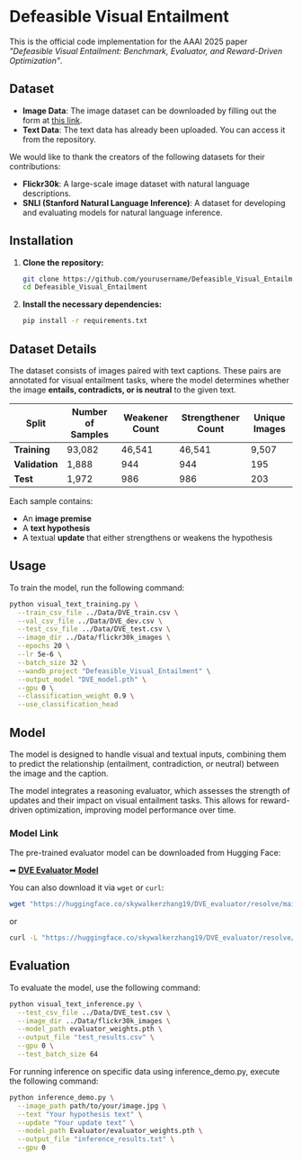 # Defeasible Visual Entailment

This is the official code implementation for the AAAI 2025 paper *"Defeasible Visual Entailment: Benchmark, Evaluator, and Reward-Driven Optimization"*.

## Dataset

- **Image Data**: The image dataset can be downloaded by filling out the form at [this link](https://forms.illinois.edu/sec/229675).
- **Text Data**: The text data has already been uploaded. You can access it from the repository.

We would like to thank the creators of the following datasets for their contributions:

- **Flickr30k**: A large-scale image dataset with natural language descriptions.
- **SNLI (Stanford Natural Language Inference)**: A dataset for developing and evaluating models for natural language inference.

## Installation

1. **Clone the repository:**

    ```bash
    git clone https://github.com/yourusername/Defeasible_Visual_Entailment.git
    cd Defeasible_Visual_Entailment
    ```

2. **Install the necessary dependencies:**

    ```bash
    pip install -r requirements.txt
    ```

## Dataset Details

The dataset consists of images paired with text captions. These pairs are annotated for visual entailment tasks, where the model determines whether the image **entails, contradicts, or is neutral** to the given text.

| Split           | Number of Samples | Weakener Count | Strengthener Count | Unique Images |
|----------------|------------------|---------------|----------------|---------------|
| **Training**   | 93,082            | 46,541        | 46,541         | 9,507         |
| **Validation** | 1,888             | 944           | 944            | 195           |
| **Test**       | 1,972             | 986           | 986            | 203           |

Each sample contains:
- An **image premise**
- A **text hypothesis**
- A textual **update** that either strengthens or weakens the hypothesis
## Usage

To train the model, run the following command:

```bash
python visual_text_training.py \
  --train_csv_file ../Data/DVE_train.csv \
  --val_csv_file ../Data/DVE_dev.csv \
  --test_csv_file ../Data/DVE_test.csv \
  --image_dir ../Data/flickr30k_images \
  --epochs 20 \
  --lr 5e-6 \
  --batch_size 32 \
  --wandb_project "Defeasible_Visual_Entailment" \
  --output_model "DVE_model.pth" \
  --gpu 0 \
  --classification_weight 0.9 \
  --use_classification_head
```

## Model

The model is designed to handle visual and textual inputs, combining them to predict the relationship (entailment, contradiction, or neutral) between the image and the caption.

The model integrates a reasoning evaluator, which assesses the strength of updates and their impact on visual entailment tasks. This allows for reward-driven optimization, improving model performance over time.

### Model Link

The pre-trained evaluator model can be downloaded from Hugging Face:

➡ **[DVE Evaluator Model](https://huggingface.co/skywalkerzhang19/DVE_evaluator/resolve/main/evaluator_weights.pth?download=true)**

You can also download it via `wget` or `curl`:

```bash
wget "https://huggingface.co/skywalkerzhang19/DVE_evaluator/resolve/main/evaluator_weights.pth?download=true" -O evaluator_weights.pth
```
or

```bash
curl -L "https://huggingface.co/skywalkerzhang19/DVE_evaluator/resolve/main/evaluator_weights.pth?download=true" -o evaluator_weights.pth
```

## Evaluation
To evaluate the model, use the following command:
```bash
python visual_text_inference.py \
  --test_csv_file ../Data/DVE_test.csv \
  --image_dir ../Data/flickr30k_images \
  --model_path evaluator_weights.pth \
  --output_file "test_results.csv" \
  --gpu 0 \
  --test_batch_size 64
```

For running inference on specific data using inference_demo.py, execute the following command:
```bash
python inference_demo.py \
  --image_path path/to/your/image.jpg \
  --text "Your hypothesis text" \
  --update "Your update text" \
  --model_path Evaluator/evaluator_weights.pth \
  --output_file "inference_results.txt" \
  --gpu 0
```

